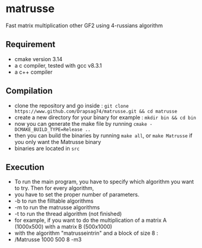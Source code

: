 # matrusse
Fast matrix multiplication other GF2 using 4-russians algorithm

## Requirement

* cmake version 3.14
* a c compiler, tested with gcc v8.3.1
* a c++ compiler

## Compilation

* clone the repository and go inside : `git clone https://www.github.com/Drapsag74/matrusse.git && cd matrusse`
* create a new directory for your binary for example : `mkdir bin && cd bin`
* now you can generate the make file by running `cmake -DCMAKE_BUILD_TYPE=Release ..`
* then you can build the binaries by running `make all`, or `make Matrusse` if you only want the Matrusse binary
* binaries are located in `src`

## Execution

* To run the main program, you have to specify which algorithm you want to try. Then for every algorithm,
* you have to set the proper number of parameters.
* -b to run the filltable algorithms
* -m to run the matrusse algorithms
* -t to run the thread algorithm (not finished)
* for example, if you want to do the multiplication of a matrix A (1000x500) with a matrix B (500x1000)
* with the algorithm "matrusseintrin" and a block of size 8 : 
* /Matrusse 1000 500 8 -m3
